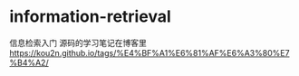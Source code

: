 # information-retrieval
信息检索入门
源码的学习笔记在博客里 https://kou2n.github.io/tags/%E4%BF%A1%E6%81%AF%E6%A3%80%E7%B4%A2/
